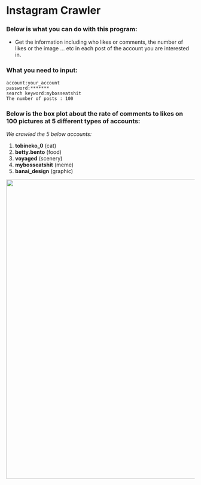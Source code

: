 # Instagram Crawler

### Below is what you can do with this program:
+ Get the information including who likes or comments, the number of likes or the image ... etc in each post of the account you are interested in.

### What you need to input:
```shell
account:your_account
password:*******
search keyword:mybosseatshit
The number of posts : 100
```

### Below is the box plot about the rate of comments to likes on 100 pictures at 5 different types of accounts:
*We crawled the 5 below accounts:*
1. **tobineko_0** (cat)
2. **betty.bento**  (food)
3. **voyaged**  (scenery)
4. **mybosseatshit** (meme)
5.  **banai_design** (graphic)
<!-- ![box plot](https://github.com/gino79445/igcrawler/blob/master/box_plot.png?raw=true) -->
<img src="https://github.com/gino79445/igcrawler/blob/master/box_plot.png?raw=true" style="width:800px" />

